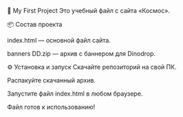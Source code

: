 🚀 My First Project
Это учебный файл с сайта «Космос».

📦 Состав проекта

index.html — основной файл сайта.

banners DD.zip — архив с баннером для Dinodrop.

⚙️ Установка и запуск
Скачайте репозиторий на свой ПК.

Распакуйте скачанный архив.

Запустите файл index.html в любом браузере.

Файл готов к использованию!

